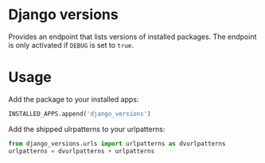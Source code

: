 Django versions
===============

Provides an endpoint that lists versions of installed packages. The endpoint is
only activated if `DEBUG` is set to `true`.

# Usage

Add the package to your installed apps:
```Python
INSTALLED_APPS.append('django_versions')
```

Add the shipped ulrpatterns to your urlpatterns:
```Python
from django_versions.urls import urlpatterns as dvurlpatterns
urlpatterns = dvurlpatterns + urlpatterns
```
